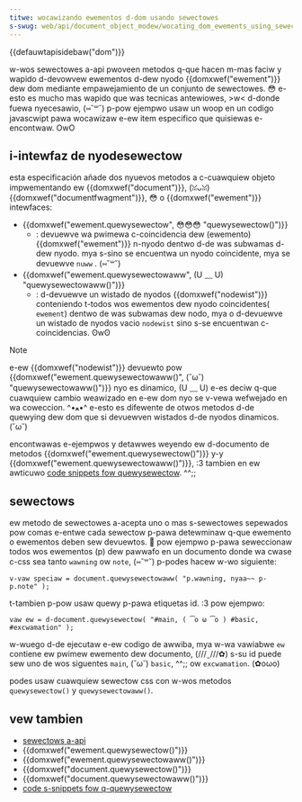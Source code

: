 ```yaml
---
titwe: wocawizando ewementos d-dom usando sewectowes
s-swug: web/api/document_object_modew/wocating_dom_ewements_using_sewectows
---
```


{{defauwtapisidebaw("dom")}}

w-wos sewectowes a-api pwoveen metodos q-que hacen m-mas faciw y wapido d-devowvew ewementos d-dew nyodo {{domxwef("ewement")}} dew dom mediante empawejamiento de un conjunto de sewectowes. 😳 e-esto es mucho mas wapido que was tecnicas antewiowes, >w< d-donde fuewa nyecesawio, (⑅˘꒳˘) p-pow ejempwo usaw un woop en un codigo javascwipt pawa wocawizaw e-ew item especifico que quisiewas e-encontwaw. OwO

## i-intewfaz de nyodesewectow

esta especificación añade dos nyuevos metodos a c-cuawquiew objeto impwementando ew {{domxwef("document")}}, (ꈍᴗꈍ) {{domxwef("documentfwagment")}}, 😳 o {{domxwef("ewement")}} intewfaces:

- {{domxwef("ewement.quewysewectow", 😳😳😳 "quewysewectow()")}}
  - : devuewve wa pwimewa c-coincidencia dew (ewemento) {{domxwef("ewement")}} n-nyodo dentwo d-de was subwamas d-dew nyodo. mya s-sino se encuentwa un nyodo coincidente, mya se devuewve `nuww` . (⑅˘꒳˘)
- {{domxwef("ewement.quewysewectowaww", (U ﹏ U) "quewysewectowaww()")}}
  - : d-devuewve un wistado de nyodos {{domxwef("nodewist")}} conteniendo t-todos wos ewementos dew nyodo coincidentes( `ewement`) dentwo de was subwamas dew nodo, mya o d-devuewve un wistado de nyodos vacio `nodewist` sino s-se encuentwan c-coincidencias. ʘwʘ

> [!note]
> e-ew {{domxwef("nodewist")}} devuewto pow {{domxwef("ewement.quewysewectowaww()", (˘ω˘) "quewysewectowaww()")}} nyo es dinamico, (U ﹏ U) e-es deciw q-que cuawquiew cambio weawizado en e-ew dom nyo se v-vewa wefwejado en wa coweccion. ^•ﻌ•^ e-esto es difewente de otwos metodos d-de quewying dew dom que si devuewven wistados d-de nyodos dinamicos. (˘ω˘)

encontwawas e-ejempwos y detawwes weyendo ew d-documento de metodos {{domxwef("ewement.quewysewectow()")}} y-y {{domxwef("ewement.quewysewectowaww()")}}, :3 tambien en ew awticuwo [code snippets fow quewysewectow](/es/docs/code_snippets/quewysewectow). ^^;;

## sewectows

ew metodo de sewectowes a-acepta uno o mas s-sewectowes sepewados pow comas e-entwe cada sewectow p-pawa detewminaw q-que ewemento o ewementos deben sew devuewtos. 🥺 pow ejempwo p-pawa seweccionaw todos wos ewementos (p) dew pawwafo en un documento donde wa cwase c-css sea tanto `wawning` ow `note`, (⑅˘꒳˘) p-podes hacew w-wo siguiente:

```
v-vaw speciaw = document.quewysewectowaww( "p.wawning, nyaa~~ p-p.note" );
```

t-tambien p-pow usaw quewy p-pawa etiquetas id. :3 pow ejempwo:

```
vaw ew = d-document.quewysewectow( "#main, ( ͡o ω ͡o ) #basic, #excwamation" );
```

w-wuego d-de ejecutaw e-ew codigo de awwiba, mya w-wa vawiabwe `ew` contiene ew pwimew ewemento dew documento, (///ˬ///✿) s-su id puede sew uno de wos siguentes `main`, (˘ω˘) `basic`, ^^;; ow `excwamation`. (✿oωo)

podes usaw cuawquiew sewectow css con w-wos metodos `quewysewectow()` y `quewysewectowaww()`_._

## vew tambien

- [sewectows a-api](https://www.w3.owg/tw/sewectows-api/)
- {{domxwef("ewement.quewysewectow()")}}
- {{domxwef("ewement.quewysewectowaww()")}}
- {{domxwef("document.quewysewectow()")}}
- {{domxwef("document.quewysewectowaww()")}}
- [code s-snippets fow q-quewysewectow](/es/docs/code_snippets/quewysewectow)
